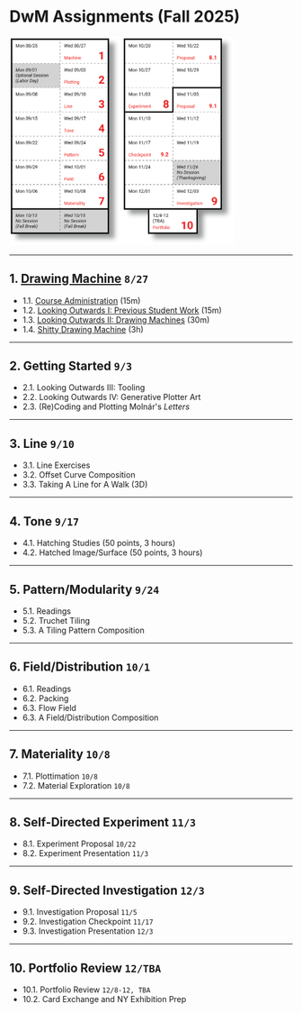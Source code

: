 # DwM Assignments (Fall 2025)

<img src="../../syllabus/img/2025_schedule.png" width="400">

---

## 1. [Drawing Machine](01_drawing_machine/README.md) `8/27`

* 1.1. [Course Administration](01_drawing_machine/README.md#11-course-administration) (15m)
* 1.2. [Looking Outwards I: Previous Student Work](01_drawing_machine/README.md#12-looking-outwards-i-previous-student-work) (15m)
* 1.3. [Looking Outwards II: Drawing Machines](01_drawing_machine/README.md#13-looking-outwards-ii-drawing-machines) (30m)
* 1.4. [Shitty Drawing Machine](01_drawing_machine/README.md#14-%EF%B8%8F-shitty-drawing-machine) (3h)

---

## 2. Getting Started `9/3`

* 2.1. Looking Outwards III: Tooling
* 2.2. Looking Outwards IV: Generative Plotter Art
* 2.3. (Re)Coding and Plotting Molnár's *Letters*

---

## 3. Line `9/10`

<!-- 
PAST VERSIONS: 
2021: https://courses.ideate.cmu.edu/60-428/f2021/index.html%3Fp=456.html
2024: https://github.com/golanlevin/DrawingWithMachines/blob/main/assignments/2024/04_line/
README.md
-->

* 3.1. Line Exercises
* 3.2. Offset Curve Composition
* 3.3. Taking A Line for A Walk (3D)


---

## 4. Tone `9/17`

<!-- 
PAST VERSIONS: 
2021: https://courses.ideate.cmu.edu/60-428/f2021/index.html%3Fp=823.html
2024: https://github.com/golanlevin/DrawingWithMachines/blob/main/assignments/2024/05_tone/README.md
-->

* 4.1. Hatching Studies (50 points, 3 hours)
* 4.2. Hatched Image/Surface (50 points, 3 hours)

---

## 5. Pattern/Modularity `9/24`

<!-- 
PAST VERSIONS: 
https://courses.ideate.cmu.edu/60-428/f2021/index.html%3Fp=1184.html
-->

* 5.1. Readings
* 5.2. Truchet Tiling
* 5.3. A Tiling Pattern Composition

---

## 6. Field/Distribution `10/1` 

<!-- 
PAST VERSIONS: 
https://courses.ideate.cmu.edu/60-428/f2021/index.html%3Fp=1430.html
-->

* 6.1. Readings
* 6.2. Packing
* 6.3. Flow Field
* 6.3. A Field/Distribution Composition

---

## 7. Materiality `10/8`

<!-- 
PAST VERSIONS: 
https://github.com/golanlevin/DrawingWithMachines/blob/main/assignments/2024/07_field/README.md
-->

* 7.1. Plottimation `10/8`
* 7.2. Material Exploration `10/8`

---

## 8. Self-Directed Experiment `11/3`

* 8.1. Experiment Proposal `10/22`
* 8.2. Experiment Presentation `11/3`

---

## 9. Self-Directed Investigation `12/3`

* 9.1. Investigation Proposal `11/5`
* 9.2. Investigation Checkpoint `11/17`
* 9.3. Investigation Presentation `12/3`

---

## 10. Portfolio Review `12/TBA`

* 10.1. Portfolio Review `12/8-12, TBA`
* 10.2. Card Exchange and NY Exhibition Prep


